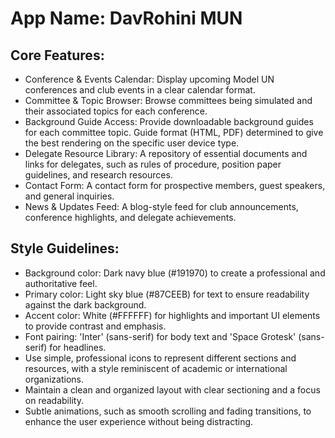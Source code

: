 # **App Name**: DavRohini MUN

## Core Features:

- Conference & Events Calendar: Display upcoming Model UN conferences and club events in a clear calendar format.
- Committee & Topic Browser: Browse committees being simulated and their associated topics for each conference.
- Background Guide Access: Provide downloadable background guides for each committee topic. Guide format (HTML, PDF) determined to give the best rendering on the specific user device type.
- Delegate Resource Library: A repository of essential documents and links for delegates, such as rules of procedure, position paper guidelines, and research resources.
- Contact Form: A contact form for prospective members, guest speakers, and general inquiries.
- News & Updates Feed: A blog-style feed for club announcements, conference highlights, and delegate achievements.

## Style Guidelines:

- Background color: Dark navy blue (#191970) to create a professional and authoritative feel.
- Primary color: Light sky blue (#87CEEB) for text to ensure readability against the dark background.
- Accent color: White (#FFFFFF) for highlights and important UI elements to provide contrast and emphasis.
- Font pairing: 'Inter' (sans-serif) for body text and 'Space Grotesk' (sans-serif) for headlines.
- Use simple, professional icons to represent different sections and resources, with a style reminiscent of academic or international organizations.
- Maintain a clean and organized layout with clear sectioning and a focus on readability.
- Subtle animations, such as smooth scrolling and fading transitions, to enhance the user experience without being distracting.
